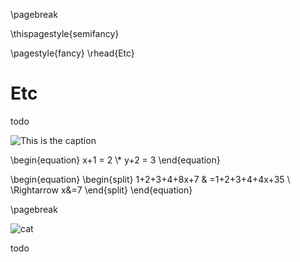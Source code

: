\pagebreak

\thispagestyle{semifancy}

\pagestyle{fancy}
\rhead{Etc}

# Etc
todo

![This is the caption](src/images/kotlin_logo.png)

\begin{equation}
x+1 = 2 \\*
y+2 = 3 
\end{equation}


\begin{equation}
\begin{split}
1+2+3+4+8x+7 & =1+2+3+4+4x+35 \\ \Rightarrow x&=7
\end{split}
\end{equation}

\pagebreak

![cat](src/images/cat.jpg)


todo
